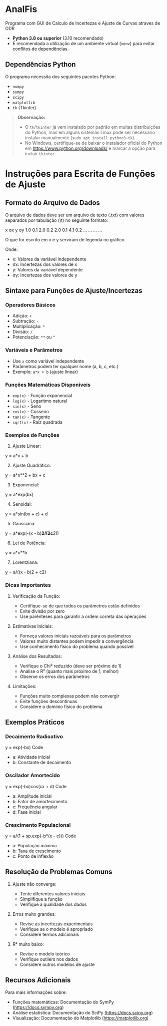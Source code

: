 # AnalFis
Programa com GUI de Calculo de Incertezas e Ajuste de Curvas atraves de ODR

- **Python 3.8 ou superior** (3.10 recomendado)
- É recomendada a utilização de um ambiente virtual (`venv`) para evitar conflitos de dependências.

## Dependências Python

O programa necessita dos seguintes pacotes Python:
- `numpy`
- `sympy`
- `scipy`
- `matplotlib`
- `tk` (Tkinter)

> **Observação:**  
> - O `tk`/`tkinter` já vem instalado por padrão em muitas distribuições do Python, mas em alguns sistemas Linux pode ser necessário instalar manualmente (`sudo apt install python3-tk`).
> - No Windows, certifique-se de baixar o instalador oficial do Python em https://www.python.org/downloads/ e marcar a opção para incluir `tkinter`.

# Instruções para Escrita de Funções de Ajuste

## Formato do Arquivo de Dados
O arquivo de dados deve ser um arquivo de texto (.txt) com valores separados por tabulação (\t) no seguinte formato:

x   σx  y   σy
1.0 0.1 2.0 0.2 
2.0 0.1 4.1 0.2
... ... ... ...

O que for escrito em x e y serviram de legenda no gráfico

Onde:
- x: Valores da variável independente
- σx: Incertezas dos valores de x
- y: Valores da variável dependente
- σy: Incertezas dos valores de y

## Sintaxe para Funções de Ajuste/Incertezas

### Operadores Básicos
- Adição: `+`
- Subtração: `-`
- Multiplicação: `*`
- Divisão: `/`
- Potenciação: `**` ou `^`

### Variáveis e Parâmetros
- Use `x` como variável independente
- Parâmetros podem ter qualquer nome (a, b, c, etc.)
- Exemplo: `a*x + b` (ajuste linear)

### Funções Matemáticas Disponíveis
- `exp(x)` - Função exponencial
- `log(x)` - Logaritmo natural
- `sin(x)` - Seno
- `cos(x)` - Cosseno
- `tan(x)` - Tangente
- `sqrt(x)` - Raiz quadrada

### Exemplos de Funções

1. Ajuste Linear:

y = a*x + b

2. Ajuste Quadrático:

y = a*x**2 + bx + c

3. Exponencial:

y = a*exp(bx)

4. Senoidal:

y = a*sin(bx + c) + d


5. Gaussiana:

y = a*exp(-(x - b)**2/(2c**2))

6. Lei de Potência:

y = a*x**b

7. Lorentziana:

y = a/((x - b)2 + c2)

### Dicas Importantes

1. Verificação da Função:
   - Certifique-se de que todos os parâmetros estão definidos
   - Evite divisão por zero
   - Use parênteses para garantir a ordem correta das operações

2. Estimativas Iniciais:
   - Forneça valores iniciais razoáveis para os parâmetros
   - Valores muito distantes podem impedir a convergência
   - Use conhecimento físico do problema quando possível

3. Análise dos Resultados:
   - Verifique o Chi² reduzido (deve ser próximo de 1)
   - Analise o R² (quanto mais próximo de 1, melhor)
   - Observe os erros dos parâmetros

4. Limitações:
   - Funções muito complexas podem não convergir
   - Evite funções descontínuas
   - Considere o domínio físico do problema

## Exemplos Práticos

### Decaimento Radioativo

y = exp(-bx)
Code

- a: Atividade inicial
- b: Constante de decaimento

### Oscilador Amortecido

y = exp(-bx)cos(cx + d)
Code

- a: Amplitude inicial
- b: Fator de amortecimento
- c: Frequência angular
- d: Fase inicial

### Crescimento Populacional

y = a/(1 + sp.exp(-b*(x - c)))
Code

- a: População máxima
- b: Taxa de crescimento
- c: Ponto de inflexão

## Resolução de Problemas Comuns

1. Ajuste não converge:
   - Tente diferentes valores iniciais
   - Simplifique a função
   - Verifique a qualidade dos dados

2. Erros muito grandes:
   - Revise as incertezas experimentais
   - Verifique se o modelo é apropriado
   - Considere termos adicionais

3. R² muito baixo:
   - Revise o modelo teórico
   - Verifique outliers nos dados
   - Considere outros modelos de ajuste

## Recursos Adicionais

Para mais informações sobre:
- Funções matemáticas: Documentação do SymPy (https://docs.sympy.org)
- Análise estatística: Documentação do SciPy (https://docs.scipy.org)
- Visualização: Documentação do Matplotlib (https://matplotlib.org)
